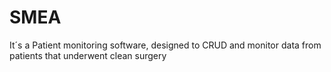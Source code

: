 # SMEA
It´s a Patient monitoring software, designed to CRUD and monitor data from patients that underwent clean surgery
